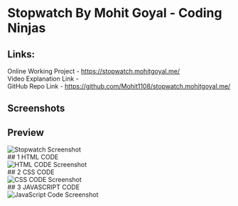 # Stopwatch By Mohit Goyal - Coding Ninjas <br>
## Links: <br>
Online Working Project - https://stopwatch.mohitgoyal.me/<br>
Video Explanation Link  - <br>
GitHub Repo Link - https://github.com/Mohit1108/stopwatch.mohitgoyal.me/ <br>

## Screenshots <br>
## Preview <br>
  <img src="https://github.com/Mohit1108/stopwatch.mohitgoyal.me/blob/main/assets/screenshot-stopwatch.jpg?raw=true" alt="Stopwatch Screenshot" srcset="">
<br>
## 1 HTML CODE <br>
  <img src="https://github.com/Mohit1108/stopwatch.mohitgoyal.me/blob/main/assets/index%20code.jpg?raw=true" alt="HTML CODE Screenshot" srcset="">
<br>
## 2 CSS CODE <br>
  <img src="https://github.com/Mohit1108/stopwatch.mohitgoyal.me/blob/main/assets/Css%20Code.jpg?raw=true" alt="CSS CODE Screenshot" srcset="">
<br>
## 3 JAVASCRIPT CODE <br>
  <img src="https://github.com/Mohit1108/stopwatch.mohitgoyal.me/blob/main/assets/javscript%20code.jpg?raw=true" alt="JavaScript Code Screenshot" srcset="">
<br>
